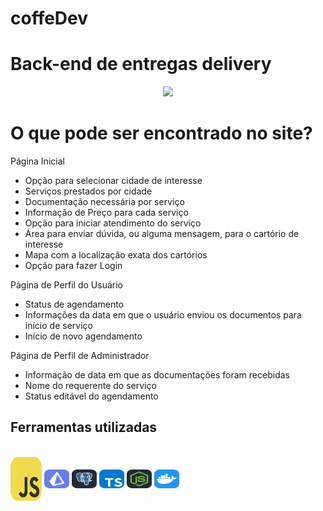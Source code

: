 # coffeDev


# Back-end de entregas delivery


<div align="center">
<img src="https://user-images.githubusercontent.com/73246950/184426965-7cfda342-1335-4695-a721-831d1d3899d1.gif" width="700px" />
</div>










# O que pode ser encontrado no site?

Página Inicial
- Opção para selecionar cidade de interesse
- Serviços prestados por cidade
- Documentação necessária por serviço
- Informação de Preço para cada serviço
- Opção para iniciar atendimento do serviço
- Área para enviar dúvida, ou alguma mensagem, para o cartório de interesse
- Mapa com a localização exata dos cartórios
- Opção para fazer Login

Página de Perfil do Usuário
- Status de agendamento
- Informações da data em que o usuário enviou os documentos para início de serviço
- Início de novo agendamento

Página de Perfil de Administrador
- Informação de data em que as documentações foram recebidas 
- Nome do requerente do serviço
- Status editável do agendamento

## Ferramentas utilizadas

<div style="display: inline_block"><br>
  <img align="center" alt="Js" height="70" width="50" src="https://github.com/tandpfun/skill-icons/blob/main/icons/JavaScript.svg">
  <img align="center" alt="Prisma" height="30" width="40" src="https://github.com/tandpfun/skill-icons/blob/main/icons/Prisma.svg">
  <img align="center" alt="Postgres" height="30" width="40" src="https://github.com/tandpfun/skill-icons/blob/main/icons/PostgreSQL-Dark.svg">
  <img align="center" alt="Typescript" height="30" width="40" src="https://github.com/tandpfun/skill-icons/blob/main/icons/TypeScript.svg">
  <img align="center" alt="Node" height="30" width="40" src="https://github.com/tandpfun/skill-icons/blob/main/icons/NodeJS-Dark.svg">
  <img align="center" alt="Docker" height="30" width="40" src="https://github.com/tandpfun/skill-icons/blob/main/icons/Docker.svg">
  </div>
